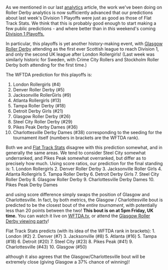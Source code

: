 <html><body><p>As we mentioned in our last <a href="https://scottishrollerderbyblog.com/2015/09/14/roller-derby-analytics-comparing-performance-with-fts-on-the-wftda-d1-playoffs/">analytics</a> article, the work we've been doing on Roller Derby analytics is now sufficiently advanced that our predictions about last week's Division 1 Playoffs were just as good as those of Flat Track Stats. We think that this is probably good enough to start making a few public predictions - and where better than in <em>this</em> weekend's coming <a href="http://static.wftda.com/tournaments/2015/brackets/d1-playoffs-jacksonville-bracket.pdf">Division 1 Playoffs.</a>

In particular, this playoffs is yet another history-making event, with <a href="http://www.glasgowrollerderby.com">Glasgow Roller Derby</a> attending as the first ever Scottish league to reach Division 1, and only the second UK league after London Rollergirls! (Last week was similarly historic for Sweden, with Crime City Rollers and Stockholm Roller Derby both attending for the first time.)

The WFTDA prediction for this playoffs is:
1. London Rollergirls (#4)
2. Denver Roller Derby (#5)
3. Jacksonville RollerGirls (#9)
4. Atlanta Rollergirls (#13)
5. Tampa Roller Derby (#18)
6. Detroit Derby Girls (#21)
7. Glasgow Roller Derby (#26)
8. Steel City Roller Derby (#29)
9. Pikes Peak Derby Dames (#36)
10. Charlottesville Derby Dames (#38)
corresponding to the seeding for the tournament itself (numbers in brackets are the WFTDA rank).

Both we and <a href="http://www.flattrackstats.com">Flat Track Stats</a> disagree with this prediction somewhat, and in generally the same areas. We tend to consider Steel City somewhat underranked, and Pikes Peak somewhat overranked, but differ as to precisely how much.
Using score ratios, our prediction for the final standing is:
<span class="s1">1. London Rollergirls</span>
<span class="s1">2. Denver Roller Derby</span>
<span class="s1">3. Jacksonville Roller Girls</span>
<span class="s1">4. Atlanta Rollergirls</span>
<span class="s1">5. Tampa Roller Derby</span>
<span class="s1">6. Detroit Derby Girls</span>
<span class="s1">7. Steel City Roller Derby</span>
<span class="s1">8. Glasgow Roller Derby</span>
<span class="s1">9. Charlottesville Derby Dames</span>
<span class="s1">10. Pikes Peak Derby Dames</span>

and using score difference simply swaps the position of Glasgow and Charlottesville. In fact, by both metrics, the Glasgow / Charlottesville bout is predicted to be the closest bout of the <em>entire tournament</em>, with potentially less than 20 points between the two!
<strong>This bout is on at 5pm Friday, UK time.</strong> You can watch it live on <a href="http://www.wftda.tv">WFTDA.tv</a>, or attend the <a href="https://www.facebook.com/events/106285746391762/">Glasgow Roller Derby viewing party</a>!

Flat Track Stats predicts (with its idea of the WFTDA rank in brackets):
<span class="s1">1. London (#2)</span>
<span class="s1">2. Denver (#7)</span>
<span class="s1">3. Jacksonville (#8)</span>
<span class="s1">5. Atlanta (#16)</span>
<span class="s1">5. Tampa (#18)</span>
<span class="s1">6. Detroit (#20)</span>
<span class="s1">7. Steel City (#23)</span>
<span class="s1">8. Pikes Peak (#41)</span>
<span class="s1">9. Charlottesville (#43)</span>
<span class="s1">10. Glasgow (#50)</span>

although it also agrees that the Glasgow/Charlottesville bout will be extremely close (giving Glasgow a 37% chance of winning)!</p></body></html>
